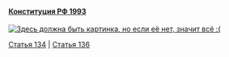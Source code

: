 #### [Конституция РФ 1993](https://lalawland.github.io/eurasia/russia/const)

[![Здесь должна быть картинка, но если её нет, значит всё :(](https://sun9-east.userapi.com/sun9-26/s/v1/ig2/w26WW0FoEZxinKU2Vb0GajUflQaY1QwvvuKsYq2brgzMTxSBuIKp5HL4kJwDHIE0VEsqnd0yr6SFatxLbScLX2tc.jpg?size=1280x720&quality=95&type=album)](https://sun9-east.userapi.com/sun9-26/s/v1/ig2/w26WW0FoEZxinKU2Vb0GajUflQaY1QwvvuKsYq2brgzMTxSBuIKp5HL4kJwDHIE0VEsqnd0yr6SFatxLbScLX2tc.jpg?size=1280x720&quality=95&type=album)

[Статья 134](https://lalawland.github.io/eurasia/russia/const/art134) | [Статья 136](https://lalawland.github.io/eurasia/russia/const/art136)

